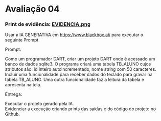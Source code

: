 # Avaliação 04

### Print de evidência: [EVIDENCIA.png](https://github.com/kkauaon/pdmII-251/blob/main/avaliacoes/avaliacao-04/EVIDENCIA.png)

Usar a IA GENERATIVA em https://www.blackbox.ai/ para executar o seguinte Prompt.

Prompt:

Como um programador DART, criar um projeto DART onde é
acessado um banco de dados sqlite3.
O programa criará uma tabela TB_ALUNO cujos atributos são:
id inteiro autoincrementado,
nome string com 50 caracteres.
Incluir uma funcionalidade para receber dados do teclado para
gravar na tabela TB_ALUNO. 
Uma outra funcionalidade faz a
leitura da tabela e apresenta na tela.

Entrega:

Executar o projeto gerado pela IA.  
Evidenciar a execução criando prints das saídas e do código do projeto no Github.
